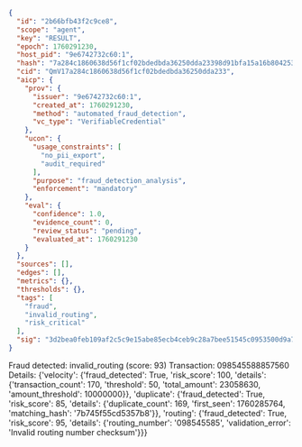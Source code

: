 ```json
{
  "id": "2b66bfb43f2c9ce8",
  "scope": "agent",
  "key": "RESULT",
  "epoch": 1760291230,
  "host_pid": "9e6742732c60:1",
  "hash": "7a284c1860638d56f1cf02bdedbda36250dda23398d91bfa15a16b804253a3ff",
  "cid": "QmV17a284c1860638d56f1cf02bdedbda36250dda233",
  "aicp": {
    "prov": {
      "issuer": "9e6742732c60:1",
      "created_at": 1760291230,
      "method": "automated_fraud_detection",
      "vc_type": "VerifiableCredential"
    },
    "ucon": {
      "usage_constraints": [
        "no_pii_export",
        "audit_required"
      ],
      "purpose": "fraud_detection_analysis",
      "enforcement": "mandatory"
    },
    "eval": {
      "confidence": 1.0,
      "evidence_count": 0,
      "review_status": "pending",
      "evaluated_at": 1760291230
    }
  },
  "sources": [],
  "edges": [],
  "metrics": {},
  "thresholds": {},
  "tags": [
    "fraud",
    "invalid_routing",
    "risk_critical"
  ],
  "sig": "3d2bea0feb109af2c5c9e15abe85ecb4ceb9c28a7bee51545c0953500d9a70be"
}
```

Fraud detected: invalid_routing (score: 93)
Transaction: 098545588857560
Details: {'velocity': {'fraud_detected': True, 'risk_score': 100, 'details': {'transaction_count': 170, 'threshold': 50, 'total_amount': 23058630, 'amount_threshold': 10000000}}, 'duplicate': {'fraud_detected': True, 'risk_score': 85, 'details': {'duplicate_count': 169, 'first_seen': 1760285764, 'matching_hash': '7b745f55cd5357b8'}}, 'routing': {'fraud_detected': True, 'risk_score': 95, 'details': {'routing_number': '098545585', 'validation_error': 'Invalid routing number checksum'}}}